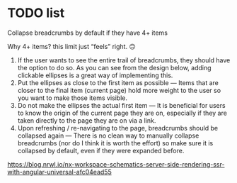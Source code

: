 # TODO list

Collapse breadcrumbs by default if they have 4+ items

Why 4+ items? this limit just “feels” right. 🙃

1. If the user wants to see the entire trail of breadcrumbs, they should have the option to do so. As you can see from the design below, adding clickable ellipses is a great way of implementing this.
2. Put the ellipses as close to the first item as possible — Items that are closer to the final item (current page) hold more weight to the user so you want to make those items visible.
3. Do not make the ellipses the actual first item — It is beneficial for users to know the origin of the current page they are on, especially if they are taken directly to the page they are on via a link.
4. Upon refreshing / re-navigating to the page, breadcrumbs should be collapsed again — There is no clean way to manually collapse breadcrumbs (nor do I think it is worth the effort) so make sure it is collapsed by default, even if they were expanded before.

https://blog.nrwl.io/nx-workspace-schematics-server-side-rendering-ssr-with-angular-universal-afc04ead55
